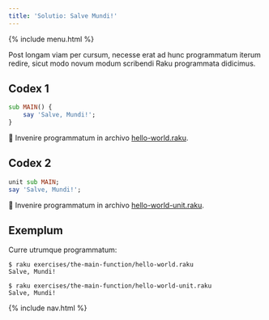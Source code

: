 ```yaml
---
title: 'Solutio: Salve Mundi!'
---
```


{% include menu.html %}

Post longam viam per cursum, necesse erat ad hunc programmatum iterum redire, sicut modo novum modum scribendi Raku programmata didicimus.

## Codex 1

```raku
sub MAIN() {
    say 'Salve, Mundi!';
}
```

🦋 Invenire programmatum in archivo [hello-world.raku](https://github.com/ash/raku-course/blob/master/exercises/the-main-function/hello-world.raku).

## Codex 2

```raku
unit sub MAIN;
say 'Salve, Mundi!';
```

🦋 Invenire programmatum in archivo [hello-world-unit.raku](https://github.com/ash/raku-course/blob/master/exercises/the-main-function/hello-world-unit.raku).

## Exemplum

Curre utrumque programmatum:

```console
$ raku exercises/the-main-function/hello-world.raku
Salve, Mundi!

$ raku exercises/the-main-function/hello-world-unit.raku
Salve, Mundi!
```

{% include nav.html %}